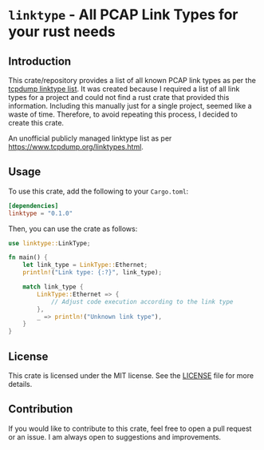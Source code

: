 # `linktype` - All PCAP Link Types for your rust needs

## Introduction

This crate/repository provides a list of all known PCAP link types as per the [tcpdump linktype list](https://www.tcpdump.org/linktypes.html).
It was created because I required a list of all link types for a project and could not find a rust crate that provided this information. Including this manually
just for a single project, seemed like a waste of time. Therefore, to avoid repeating this process, I decided to create this crate.

 An unofficial publicly managed linktype list as per https://www.tcpdump.org/linktypes.html.


## Usage

To use this crate, add the following to your `Cargo.toml`:

```toml
[dependencies]
linktype = "0.1.0"
```

Then, you can use the crate as follows:

```rust
use linktype::LinkType;

fn main() {
    let link_type = LinkType::Ethernet;
    println!("Link type: {:?}", link_type);

    match link_type {
        LinkType::Ethernet => {
            // Adjust code execution according to the link type
        },
        _ => println!("Unknown link type"),
    }
}
```

## License
This crate is licensed under the MIT license. See the [LICENSE](LICENSE) file for more details.

## Contribution
If you would like to contribute to this crate, feel free to open a pull request or an issue. I am always open to suggestions and improvements.